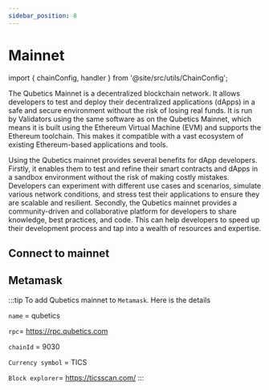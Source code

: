 ```yaml
---
sidebar_position: 8
---
```


# Mainnet

import { chainConfig, handler } from '@site/src/utils/ChainConfig';

The Qubetics Mainnet is a decentralized blockchain network.
It allows developers to test and deploy their decentralized applications (dApps)
in a safe and secure environment without the risk of losing real funds.
It is run by Validators using the same software as on the Qubetics Mainnet,
which means it is built using the Ethereum Virtual Machine (EVM)
and supports the Ethereum toolchain.
This makes it compatible with a vast ecosystem
of existing Ethereum-based applications and tools.

Using the Qubetics mainnet provides several benefits for dApp developers.
Firstly, it enables them to test and refine their smart contracts
and dApps in a sandbox environment without the risk of making costly mistakes.
Developers can experiment with different use cases and scenarios,
simulate various network conditions,
and stress test their applications to ensure they are scalable and resilient.
Secondly, the Qubetics mainnet provides a community-driven
and collaborative platform for developers to share knowledge, best practices, and code.
This can help developers to speed up their development process
and tap into a wealth of resources and expertise.


## Connect to mainnet

## Metamask
:::tip
To add Qubetics mainnet to `Metamask`. Here is the details

`name` = qubetics

`rpc`= https://rpc.qubetics.com

`chainId` = 9030

`Currency symbol` = TICS

`Block explorer`= https://ticsscan.com/
:::
